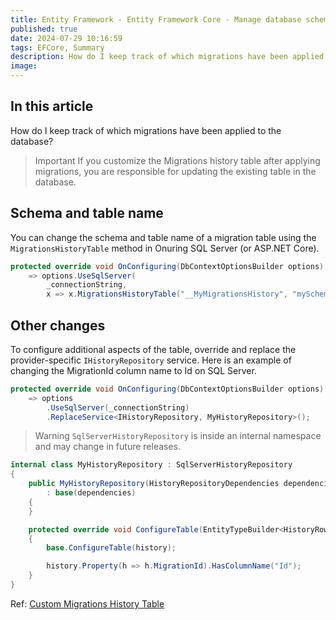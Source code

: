 ```yaml
---
title: Entity Framework - Entity Framework Core - Manage database schemas - Migrations - Custom history table
published: true
date: 2024-07-29 10:16:59
tags: EFCore, Summary
description: How do I keep track of which migrations have been applied to the database?
image:
---
```


## In this article

How do I keep track of which migrations have been applied to the database?

> Important
If you customize the Migrations history table after applying migrations, you are responsible for updating the
existing table in the database.

## Schema and table name

You can change the schema and table name of a migration table using the ```MigrationsHistoryTable``` method in Onuring SQL Server (or ASP.NET Core).

```csharp
protected override void OnConfiguring(DbContextOptionsBuilder options)
    => options.UseSqlServer(
        _connectionString,
        x => x.MigrationsHistoryTable("__MyMigrationsHistory", "mySchema"));
```

## Other changes

To configure additional aspects of the table, override and replace the provider-specific
```IHistoryRepository``` service. Here is an example of changing the MigrationId column name to Id on SQL Server.

```csharp
protected override void OnConfiguring(DbContextOptionsBuilder options)
    => options
        .UseSqlServer(_connectionString)
        .ReplaceService<IHistoryRepository, MyHistoryRepository>();
```

> Warning
```SqlServerHistoryRepository``` is inside an internal namespace and may change in future releases.

```csharp
internal class MyHistoryRepository : SqlServerHistoryRepository
{
    public MyHistoryRepository(HistoryRepositoryDependencies dependencies)
        : base(dependencies)
    {
    }

    protected override void ConfigureTable(EntityTypeBuilder<HistoryRow> history)
    {
        base.ConfigureTable(history);

        history.Property(h => h.MigrationId).HasColumnName("Id");
    }
}
```

Ref: [Custom Migrations History Table](https://learn.microsoft.com/en-us/ef/core/managing-schemas/migrations/history-table)
